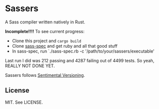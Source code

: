 # Sassers

A Sass compiler written natively in Rust.

**Incomplete!!!!** To see current progress:

* Clone this project and `cargo build`
* Clone [sass-spec](https://github.com/sass/sass-spec/) and get ruby and all that good stuff
* In sass-spec, run `./sass-spec.rb -c '/path/to/your/sassers/executable'

Last run I did was 212 passing and 4287 failing out of 4499 tests. So yeah, REALLY NOT DONE YET.

Sassers follows [Sentimental Versioning](http://sentimentalversioning.org/).

## License

MIT. See LICENSE.
